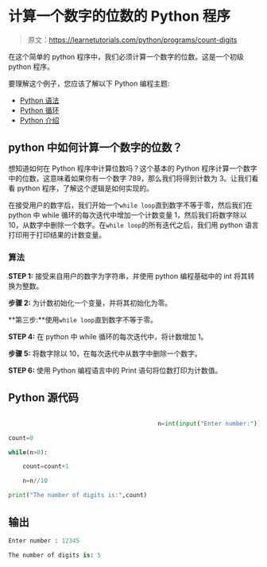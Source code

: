 # 计算一个数字的位数的 Python 程序

> 原文：<https://learnetutorials.com/python/programs/count-digits>

在这个简单的 python 程序中，我们必须计算一个数字的位数。这是一个初级 python 程序。

要理解这个例子，您应该了解以下 Python 编程主题:

*   [Python 语法](../../python/syntax-comments "Python Syntax")
*   [Python 循环](../../python/python-loop-tutorials "Loops in Python")
*   [Python 介绍](../../python/introduction-tutorial "Python introduction")

## python 中如何计算一个数字的位数？

想知道如何在 Python 程序中计算位数吗？这个基本的 Python 程序计算一个数字中的位数，这意味着如果你有一个数字 789，那么我们将得到计数为 3。让我们看看 python 程序，了解这个逻辑是如何实现的。

在接受用户的数字后，我们开始一个`while loop`直到数字不等于零，然后我们在 python 中 while 循环的每次迭代中增加一个计数变量 1，然后我们将数字除以 10，从数字中删除一个数字。在`while loop`的所有迭代之后，我们用 python 语言打印用于打印结果的计数变量。

### 算法

**STEP 1:** 接受来自用户的数字为字符串，并使用 python 编程基础中的 int 将其转换为整数。

**步骤 2:** 为计数初始化一个变量，并将其初始化为零。

**第三步:**使用`while loop`直到数字不等于零。

**STEP 4:** 在 python 中 while 循环的每次迭代中，将计数增加 1。

**步骤 5:** 将数字除以 10，在每次迭代中从数字中删除一个数字。

**STEP 6:** 使用 Python 编程语言中的 Print 语句将位数打印为计数值。

## Python 源代码

```py

                                          n=int(input("Enter number:"))

count=0

while(n>0):

    count=count+1

    n=n//10

print("The number of digits is:",count)

```

## 输出

```py
Enter number : 12345

The number of digits is: 5
```